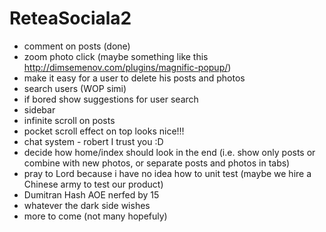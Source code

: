 # ReteaSociala2
- comment on posts (done)
- zoom photo click (maybe something like this http://dimsemenov.com/plugins/magnific-popup/)
- make it easy for a user to delete his posts and photos
- search users (WOP simi)
- if bored show suggestions for user search
- sidebar
- infinite scroll on posts
- pocket scroll effect on top looks nice!!!
- chat system - robert I trust you :D
- decide how home/index should look in the end (i.e. show only posts or combine with new photos, or separate posts and photos in tabs)
- pray to Lord because i have no idea how to unit test (maybe we hire a Chinese army to test our product)
- Dumitran Hash AOE nerfed by 15
- whatever the dark side wishes
- more to come (not many hopefuly)
